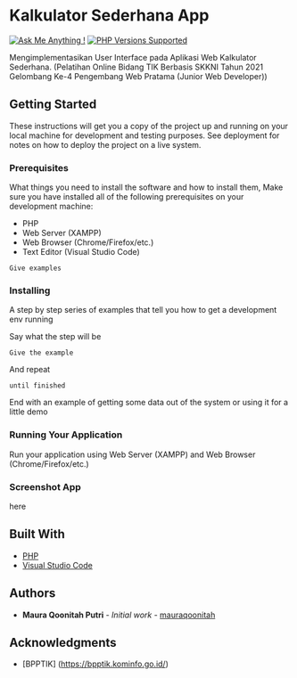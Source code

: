 # Kalkulator Sederhana App

[![Ask Me Anything !](https://img.shields.io/badge/Ask%20me-anything-1abc9c.svg)](https://github.com/mauraqoonitah)
<a href="#tada-php-support" title="PHP Versions Supported"><img alt="PHP Versions Supported" src="https://img.shields.io/badge/php-5.3%20to%208.1-777bb3.svg?logo=php&logoColor=white&labelColor=555555"></a>

Mengimplementasikan User Interface pada Aplikasi Web Kalkulator Sederhana.
(Pelatihan Online Bidang TIK Berbasis SKKNI Tahun 2021 Gelombang Ke-4 Pengembang Web Pratama (Junior Web Developer))

## Getting Started

These instructions will get you a copy of the project up and running on your local machine for development and testing purposes. See deployment for notes on how to deploy the project on a live system.

### Prerequisites

What things you need to install the software and how to install them,
Make sure you have installed all of the following prerequisites on your development machine:

- PHP
- Web Server (XAMPP)
- Web Browser (Chrome/Firefox/etc.)
- Text Editor (Visual Studio Code)

```
Give examples
```

### Installing

A step by step series of examples that tell you how to get a development env running

Say what the step will be

```
Give the example
```

And repeat

```
until finished
```

End with an example of getting some data out of the system or using it for a little demo

### Running Your Application

Run your application using Web Server (XAMPP) and Web Browser (Chrome/Firefox/etc.)

### Screenshot App

here

## Built With

- [PHP](https://www.php.net/)
- [Visual Studio Code](https://code.visualstudio.com/)

## Authors

- **Maura Qoonitah Putri** - _Initial work_ - [mauraqoonitah](https://github.com/mauraqoonitah)

## Acknowledgments

- [BPPTIK] (https://bpptik.kominfo.go.id/)
